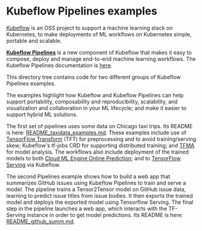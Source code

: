 
# Kubeflow Pipelines examples

[Kubeflow](https://www.kubeflow.org/) is an OSS project to support a machine learning stack on Kubernetes, to make deployments of ML workflows on Kubernetes simple, portable and scalable.

[**Kubeflow Pipelines**](https://github.com/kubeflow/pipelines) is a new component of Kubeflow that makes it easy to compose, deploy and manage end-to-end machine learning workflows. The Kubeflow Pipelines documentation is [here](https://www.kubeflow.org/docs/guides/pipelines/).

This directory tree contains code for two different groups of Kubeflow Pipelines examples. 

The examples highlight how Kubeflow and Kubeflow Pipelines can help support portability, composability and reproducibility, scalability, and visualization and collaboration in your ML lifecycle; and make it easier to support hybrid ML solutions.

The first set of pipelines uses some data on Chicago taxi trips. 
Its README is here: [README_taxidata_examples.md](./README_taxidata_examples.md).
These examples include use of [TensorFlow Transform](https://github.com/tensorflow/transform) (TFT) for preprocessing and to avoid training/serving skew; Kubeflow's tf-jobs CRD for supporting distributed training; and [TFMA](https://github.com/tensorflow/model-analysis/) for model analysis.
The workflows also include deployment of the trained models to both
[Cloud ML Engine Online Prediction](https://cloud.google.com/ml-engine/docs/tensorflow/prediction-overview);
and to [TensorFlow Serving](https://github.com/tensorflow/serving) via Kubeflow.

The second Pipelines example shows how to build a web app that summarizes GitHub issues using Kubeflow Pipelines to train and serve a model.
The pipeline trains a Tensor2Tensor model on GitHub issue data, learning to predict issue titles from issue bodies. It then exports the trained model and deploys the exported model using Tensorflow Serving. The final step in the pipeline launches a web app, which interacts with the TF-Serving instance in order to get model predictions.
Its README is here: [README_github_summ.md](README_github_summ.md).


